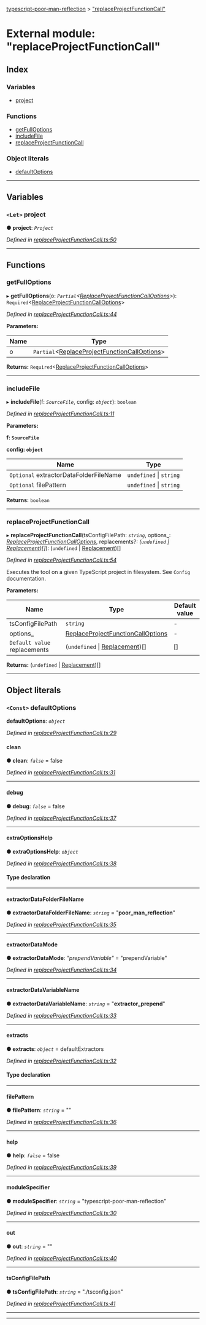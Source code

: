 [typescript-poor-man-reflection](../README.md) > ["replaceProjectFunctionCall"](../modules/_replaceprojectfunctioncall_.md)

# External module: "replaceProjectFunctionCall"

## Index

### Variables

* [project](_replaceprojectfunctioncall_.md#project)

### Functions

* [getFullOptions](_replaceprojectfunctioncall_.md#getfulloptions)
* [includeFile](_replaceprojectfunctioncall_.md#includefile)
* [replaceProjectFunctionCall](_replaceprojectfunctioncall_.md#replaceprojectfunctioncall)

### Object literals

* [defaultOptions](_replaceprojectfunctioncall_.md#defaultoptions)

---

## Variables

<a id="project"></a>

### `<Let>` project

**● project**: *`Project`*

*Defined in [replaceProjectFunctionCall.ts:50](https://github.com/cancerberoSgx/typescript-poor-man-reflection/blob/3569c96/src/replaceProjectFunctionCall.ts#L50)*

___

## Functions

<a id="getfulloptions"></a>

###  getFullOptions

▸ **getFullOptions**(o: *`Partial`<[ReplaceProjectFunctionCallOptions](../interfaces/_types_.replaceprojectfunctioncalloptions.md)>*): `Required`<[ReplaceProjectFunctionCallOptions](../interfaces/_types_.replaceprojectfunctioncalloptions.md)>

*Defined in [replaceProjectFunctionCall.ts:44](https://github.com/cancerberoSgx/typescript-poor-man-reflection/blob/3569c96/src/replaceProjectFunctionCall.ts#L44)*

**Parameters:**

| Name | Type |
| ------ | ------ |
| o | `Partial`<[ReplaceProjectFunctionCallOptions](../interfaces/_types_.replaceprojectfunctioncalloptions.md)> |

**Returns:** `Required`<[ReplaceProjectFunctionCallOptions](../interfaces/_types_.replaceprojectfunctioncalloptions.md)>

___
<a id="includefile"></a>

###  includeFile

▸ **includeFile**(f: *`SourceFile`*, config: *`object`*): `boolean`

*Defined in [replaceProjectFunctionCall.ts:11](https://github.com/cancerberoSgx/typescript-poor-man-reflection/blob/3569c96/src/replaceProjectFunctionCall.ts#L11)*

**Parameters:**

**f: `SourceFile`**

**config: `object`**

| Name | Type |
| ------ | ------ |
| `Optional` extractorDataFolderFileName | `undefined` \| `string` |
| `Optional` filePattern | `undefined` \| `string` |

**Returns:** `boolean`

___
<a id="replaceprojectfunctioncall"></a>

###  replaceProjectFunctionCall

▸ **replaceProjectFunctionCall**(tsConfigFilePath: *`string`*, options_: *[ReplaceProjectFunctionCallOptions](../interfaces/_types_.replaceprojectfunctioncalloptions.md)*, replacements?: *(`undefined` \| [Replacement](../interfaces/_types_.replacement.md))[]*): (`undefined` \| [Replacement](../interfaces/_types_.replacement.md))[]

*Defined in [replaceProjectFunctionCall.ts:54](https://github.com/cancerberoSgx/typescript-poor-man-reflection/blob/3569c96/src/replaceProjectFunctionCall.ts#L54)*

Executes the tool on a given TypeScript project in filesystem. See `Config` documentation.

**Parameters:**

| Name | Type | Default value |
| ------ | ------ | ------ |
| tsConfigFilePath | `string` | - |
| options_ | [ReplaceProjectFunctionCallOptions](../interfaces/_types_.replaceprojectfunctioncalloptions.md) | - |
| `Default value` replacements | (`undefined` \| [Replacement](../interfaces/_types_.replacement.md))[] |  [] |

**Returns:** (`undefined` \| [Replacement](../interfaces/_types_.replacement.md))[]

___

## Object literals

<a id="defaultoptions"></a>

### `<Const>` defaultOptions

**defaultOptions**: *`object`*

*Defined in [replaceProjectFunctionCall.ts:29](https://github.com/cancerberoSgx/typescript-poor-man-reflection/blob/3569c96/src/replaceProjectFunctionCall.ts#L29)*

<a id="defaultoptions.clean"></a>

####  clean

**● clean**: *`false`* = false

*Defined in [replaceProjectFunctionCall.ts:31](https://github.com/cancerberoSgx/typescript-poor-man-reflection/blob/3569c96/src/replaceProjectFunctionCall.ts#L31)*

___
<a id="defaultoptions.debug"></a>

####  debug

**● debug**: *`false`* = false

*Defined in [replaceProjectFunctionCall.ts:37](https://github.com/cancerberoSgx/typescript-poor-man-reflection/blob/3569c96/src/replaceProjectFunctionCall.ts#L37)*

___
<a id="defaultoptions.extraoptionshelp"></a>

####  extraOptionsHelp

**● extraOptionsHelp**: *`object`*

*Defined in [replaceProjectFunctionCall.ts:38](https://github.com/cancerberoSgx/typescript-poor-man-reflection/blob/3569c96/src/replaceProjectFunctionCall.ts#L38)*

#### Type declaration

___
<a id="defaultoptions.extractordatafolderfilename"></a>

####  extractorDataFolderFileName

**● extractorDataFolderFileName**: *`string`* = "__poor_man_reflection__"

*Defined in [replaceProjectFunctionCall.ts:35](https://github.com/cancerberoSgx/typescript-poor-man-reflection/blob/3569c96/src/replaceProjectFunctionCall.ts#L35)*

___
<a id="defaultoptions.extractordatamode"></a>

####  extractorDataMode

**● extractorDataMode**: *"prependVariable"* = "prependVariable"

*Defined in [replaceProjectFunctionCall.ts:34](https://github.com/cancerberoSgx/typescript-poor-man-reflection/blob/3569c96/src/replaceProjectFunctionCall.ts#L34)*

___
<a id="defaultoptions.extractordatavariablename"></a>

####  extractorDataVariableName

**● extractorDataVariableName**: *`string`* = "__extractor_prepend__"

*Defined in [replaceProjectFunctionCall.ts:33](https://github.com/cancerberoSgx/typescript-poor-man-reflection/blob/3569c96/src/replaceProjectFunctionCall.ts#L33)*

___
<a id="defaultoptions.extracts"></a>

####  extracts

**● extracts**: *`object`* =  defaultExtractors

*Defined in [replaceProjectFunctionCall.ts:32](https://github.com/cancerberoSgx/typescript-poor-man-reflection/blob/3569c96/src/replaceProjectFunctionCall.ts#L32)*

#### Type declaration

[k: `string`]: [Extractor](_types_.md#extractor)

___
<a id="defaultoptions.filepattern"></a>

####  filePattern

**● filePattern**: *`string`* = ""

*Defined in [replaceProjectFunctionCall.ts:36](https://github.com/cancerberoSgx/typescript-poor-man-reflection/blob/3569c96/src/replaceProjectFunctionCall.ts#L36)*

___
<a id="defaultoptions.help"></a>

####  help

**● help**: *`false`* = false

*Defined in [replaceProjectFunctionCall.ts:39](https://github.com/cancerberoSgx/typescript-poor-man-reflection/blob/3569c96/src/replaceProjectFunctionCall.ts#L39)*

___
<a id="defaultoptions.modulespecifier"></a>

####  moduleSpecifier

**● moduleSpecifier**: *`string`* = "typescript-poor-man-reflection"

*Defined in [replaceProjectFunctionCall.ts:30](https://github.com/cancerberoSgx/typescript-poor-man-reflection/blob/3569c96/src/replaceProjectFunctionCall.ts#L30)*

___
<a id="defaultoptions.out"></a>

####  out

**● out**: *`string`* = ""

*Defined in [replaceProjectFunctionCall.ts:40](https://github.com/cancerberoSgx/typescript-poor-man-reflection/blob/3569c96/src/replaceProjectFunctionCall.ts#L40)*

___
<a id="defaultoptions.tsconfigfilepath"></a>

####  tsConfigFilePath

**● tsConfigFilePath**: *`string`* = "./tsconfig.json"

*Defined in [replaceProjectFunctionCall.ts:41](https://github.com/cancerberoSgx/typescript-poor-man-reflection/blob/3569c96/src/replaceProjectFunctionCall.ts#L41)*

___

___

